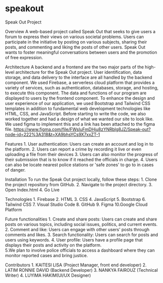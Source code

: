 # speakout

Speak Out Project

Overview
    A web-based project called Speak Out that seeks to give users a forum to express their views on various societal problems. Users can participate in the initiative by posting on various subjects, sharing their posts, and commenting and liking the posts of other users. Speak Out wants to foster meaningful conversations between users and the promotion of free expression.

Architecture
    A backend and a frontend are the two major parts of the high-level architecture for the Speak Out project. User identification, data storage, and data delivery to the interface are all handled by the backend component. We used Firebase, a serverless cloud platform that provides a variety of services, such as authentication, databases, storage, and hosting, to execute this component. The data and functions of our program are displayed to users by the frontend component. To enhance the design and user experience of our application, we used Bootstrap and Tailwind CSS templates in addition to fundamental web development technologies like HTML, CSS, and JavaScript. Before starting to write the code, we also worked together and had a design of what we wanted our site to look like. We used figma to implement this and a link has been attached to the figma file. https://www.figma.com/file/FWsIuFmDHju8zYNRblg8JZ/Speak-out?node-id=222%3A318&t=XA9bhsYCs9X7xxZT-1

Features
    1. User authentication: Users can create an account and log in to the platform.
    2. Users can report a crime by recording it live or even uploading a file from their devices
    3. Users can also monitor the progress of their submission that is to know if it reached the officials in charge.
    4. Users can also be locate nearest police stations or 'safe zones' to go to in cases of danger.
    

Installation
    To run the Speak Out project locally, follow these steps:
        1. Clone the project repository from GitHub.
        2. Navigate to the project directory.
        3. Open Index.html
        4. Go Live

Technologies
    1. Firebase
    2. HTML
    3. CSS
    4. JavaScript
    5. Bootstrap
    6. Tailwind CSS
    7. Visual Studio Code
    8. GitHub
    9. Figma
    10.Google Cloud Platform
    
 Future functionalities
    1. Create and share posts: Users can create and share posts on various topics, including social issues, politics, and current events.
    2. Comment and like: Users can engage with other users' posts through comments and likes.
    3. Search functionality: Users can search for posts and users using keywords.
    4. User profile: Users have a profile page that displays their posts and activity on the platform.  
    5.We plan to involve police officials to access a dashboard where they can monitor reported cases and bring justice.

Contributors
    1. KAITESI LISA (Project Manager, front end developer)
    2. LATIM RONNIE DAVID (Backend Developer)
    3. NANKYA FAIROUZ (Technical Writer)
    4. LUYIMA HAKIM(UI/UX Designer)
   




